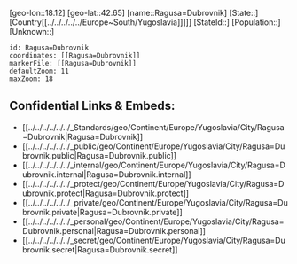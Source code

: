 ﻿---
location: [42.65,18.12]
mapzoom: [7,12] 
mapmarker: city 
type: City
tags:
- geo/City


SpocWebEntityId: 33615
isDeleted: false
confidential: public

---
[geo-lon::18.12]
[geo-lat::42.65]
[name::Ragusa=Dubrovnik]
[State::]
[Country[[../../../../../Europe~South/Yugoslavia]]]]]
[StateId::]
[Population::]
[Unknown::]


```leaflet
id: Ragusa=Dubrovnik
coordinates: [[Ragusa=Dubrovnik]]
markerFile: [[Ragusa=Dubrovnik]]
defaultZoom: 11 
maxZoom: 18
```


## Confidential Links & Embeds: 
- [[../../../../../../_Standards/geo/Continent/Europe/Yugoslavia/City/Ragusa=Dubrovnik|Ragusa=Dubrovnik]] 
- [[../../../../../../_public/geo/Continent/Europe/Yugoslavia/City/Ragusa=Dubrovnik.public|Ragusa=Dubrovnik.public]] 
- [[../../../../../../_internal/geo/Continent/Europe/Yugoslavia/City/Ragusa=Dubrovnik.internal|Ragusa=Dubrovnik.internal]] 
- [[../../../../../../_protect/geo/Continent/Europe/Yugoslavia/City/Ragusa=Dubrovnik.protect|Ragusa=Dubrovnik.protect]] 
- [[../../../../../../_private/geo/Continent/Europe/Yugoslavia/City/Ragusa=Dubrovnik.private|Ragusa=Dubrovnik.private]] 
- [[../../../../../../_personal/geo/Continent/Europe/Yugoslavia/City/Ragusa=Dubrovnik.personal|Ragusa=Dubrovnik.personal]] 
- [[../../../../../../_secret/geo/Continent/Europe/Yugoslavia/City/Ragusa=Dubrovnik.secret|Ragusa=Dubrovnik.secret]] 
